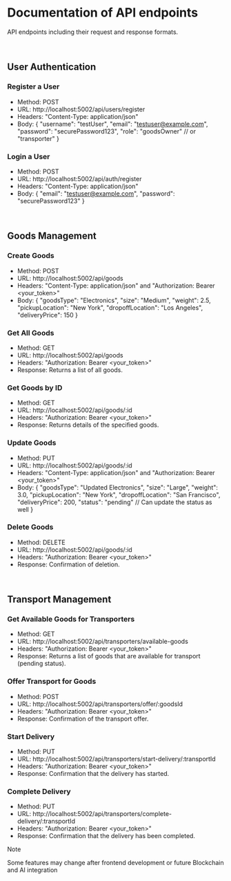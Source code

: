 # Documentation of API endpoints
API endpoints including their request and response formats.

<br>

## User Authentication
### Register a User
- Method: POST
- URL: http://localhost:5002/api/users/register
- Headers: "Content-Type: application/json"
- Body:
{
    "username": "testUser",
    "email": "testuser@example.com",
    "password": "securePassword123",
    "role": "goodsOwner" // or "transporter"
}

### Login a User
- Method: POST
- URL: http://localhost:5002/api/auth/register
- Headers: "Content-Type: application/json"
- Body:
{
    "email": "testuser@example.com",
    "password": "securePassword123"
}

<br>

## Goods Management
### Create Goods
- Method: POST
- URL: http://localhost:5002/api/goods
- Headers: "Content-Type: application/json" and "Authorization: Bearer <your_token>" 
- Body:
{
    "goodsType": "Electronics",
    "size": "Medium",
    "weight": 2.5,
    "pickupLocation": "New York",
    "dropoffLocation": "Los Angeles",
    "deliveryPrice": 150
}

### Get All Goods
- Method: GET
- URL: http://localhost:5002/api/goods
- Headers: "Authorization: Bearer <your_token>"
- Response: Returns a list of all goods.

### Get Goods by ID
- Method: GET
- URL: http://localhost:5002/api/goods/:id
- Headers: "Authorization: Bearer <your_token>"
- Response: Returns details of the specified goods.

### Update Goods
- Method: PUT
- URL: http://localhost:5002/api/goods/:id
- Headers: "Content-Type: application/json" and "Authorization: Bearer <your_token>"
- Body:
  {
    "goodsType": "Updated Electronics",
    "size": "Large",
    "weight": 3.0,
    "pickupLocation": "New York",
    "dropoffLocation": "San Francisco",
    "deliveryPrice": 200,
    "status": "pending" // Can update the status as well
}

### Delete Goods
- Method: DELETE
- URL: http://localhost:5002/api/goods/:id
- Headers: "Authorization: Bearer <your_token>"
- Response: Confirmation of deletion.

<br>

## Transport Management
### Get Available Goods for Transporters
- Method: GET
- URL: http://localhost:5002/api/transporters/available-goods
- Headers: "Authorization: Bearer <your_token>"
- Response: Returns a list of goods that are available for transport (pending status).

### Offer Transport for Goods
- Method: POST
- URL: http://localhost:5002/api/transporters/offer/:goodsId
- Headers: "Authorization: Bearer <your_token>"
- Response: Confirmation of the transport offer.

### Start Delivery
- Method: PUT
- URL: http://localhost:5002/api/transporters/start-delivery/:transportId
- Headers: "Authorization: Bearer <your_token>"
- Response: Confirmation that the delivery has started.

### Complete Delivery
- Method: PUT
- URL: http://localhost:5002/api/transporters/complete-delivery/:transportId
- Headers: "Authorization: Bearer <your_token>"
- Response: Confirmation that the delivery has been completed.


> [!NOTE]
> Some features may change after frontend development or future Blockchain and AI integration







